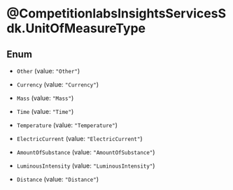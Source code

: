 # @CompetitionlabsInsightsServicesSdk.UnitOfMeasureType

## Enum


* `Other` (value: `"Other"`)

* `Currency` (value: `"Currency"`)

* `Mass` (value: `"Mass"`)

* `Time` (value: `"Time"`)

* `Temperature` (value: `"Temperature"`)

* `ElectricCurrent` (value: `"ElectricCurrent"`)

* `AmountOfSubstance` (value: `"AmountOfSubstance"`)

* `LuminousIntensity` (value: `"LuminousIntensity"`)

* `Distance` (value: `"Distance"`)


